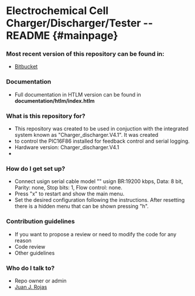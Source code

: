 Electrochemical Cell Charger/Discharger/Tester -- README {#mainpage}
============

### Most recent version of this repository can be found in: ###

* [Bitbucket](https://bitbucket.org/juanjorojash/cell_charger_discharger/src/master/)

### Documentation ###

* Full documentation in HTLM version can be found in **documentation/htlm/index.htlm**

### What is this repository for? ###

* This repository was created to be used in conjuction with the integrated system known as "Charger_discharger.V4.1". It was created
* to control the PIC16F86 installed for feedback control and serial logging.  
* Hardware version: Charger_discharger.V4.1
* 

### How do I get set up? ###

* Connect usign serial cable model "" usign BR:19200 kbps, Data: 8 bit, Parity: none, Stop bits: 1, Flow control: none.
* Press "x" to restart and show the main menu.
* Set the desired configuration following the instructions. After resetting there is a hidden menu that can be shown pressing "h".

### Contribution guidelines ###

* If you want to propose a review or need to modify the code for any reason
* Code review
* Other guidelines

### Who do I talk to? ###

* Repo owner or admin
* [Juan J. Rojas](juan.rojas@itcr.ac.cr)
